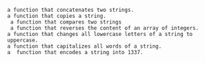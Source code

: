 	a function that concatenates two strings.  
	a function that copies a string.  
	 a function that compares two strings  
	 a function that reverses the content of an array of integers.  
	a function that changes all lowercase letters of a string to uppercase.  
	a function that capitalizes all words of a string.  
	a  function that encodes a string into 1337.


